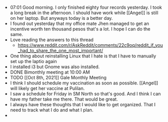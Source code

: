 - 07:01 Good morning. I only finished eighty four records yesterday. I took a long break in the afternoon. I should have work while [[Angel]] is still on her laptop. But anyways today is a better day.
- I found out yesterday that my office mate Jhen managed to get an incentive worth ten thousand pesos that's a lot. I hope I can do the same.
- Love reading the answers to this thread
	- https://www.reddit.com/r/AskReddit/comments/22c9oq/reddit_if_you_had_to_share_the_one_most_important/
- One thing about reinstalling Linux that I hate is that I have to manually set up the laptio again
- I installed i3 but Gnome was also installed.
- DONE Bimonthly meeting at 10:00 AM
- TODO [[Oct 8th, 2021]] Gale Monthly Meeting
- I think I should schedule my vaccination as soon as possible. [[Angel]] will likely get her vaccine at Pulilan.
- I saw a schedule for Friday in SM North so that's good. And I think I can have my father take me there. That would be great.
- I always have these thoughts that I would like to get organized. That I need to track what I do and what I plan.
-